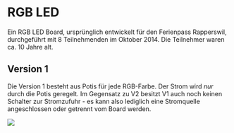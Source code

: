 # RGB LED

Ein RGB LED Board, ursprünglich entwickelt für den Ferienpass Rapperswil, durchgeführt mit 8 Teilnehmenden im Oktober 2014. Die Teilnehmer waren ca. 10 Jahre alt.

## Version 1

Die Version 1 besteht aus Potis für jede RGB-Farbe. Der Strom wird *nur* durch die Potis geregelt. Im Gegensatz zu V2 besitzt V1 auch noch keinen Schalter zur Stromzufuhr - es kann also lediglich eine Stromquelle angeschlossen oder getrennt vom Board werden.

![][photo-v1-back]


[photo-v1-back]: https://raw.githubusercontent.com/coredump-ch/rgb-led/master/v1/photo_v1_back.jpg
